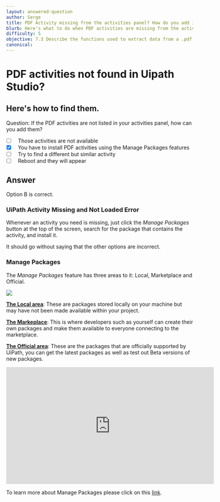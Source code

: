 ```yaml
---
layout: answered-question
author: Serge
title: PDF Activity missing from the activities panel? How do you add it?
blurb: Here's what to do when PDF activities are missing from the activities panel in UiPath Studio
difficulty: 5
objective: 7.3 Describe the functions used to extract data from a .pdf file; for example, using OCR
canonical: 
---
```

 
<h1>PDF activities not found in Uipath Studio?</h1>
<h2>Here's how to find them.</h2>

Question:  If the PDF activities are not listed in your activities panel, how can you add them?

 - [ ] &nbsp;  Those activities are not available
 - [X] &nbsp;  You have to install PDF activities using the Manage Packages features
 - [ ] &nbsp;  Try to find a different but similar activity
 - [ ] &nbsp;  Reboot and they will appear

## Answer

Option B is correct.

<h3>UiPath Activity Missing and Not Loaded Error</h3>

Whenever an activity you need is missing, just click the _Manage Packages_ button at the top of the screen, search for the package that contains the activity, and install it.

It should go without saying that the other options are incorrect.

<h3>Manage Packages</h3>

The _Manage Packages_ feature has three areas to it: Local, Marketplace and Official.

<img src="https://github.com/uipath-certification/uipath-certification.github.io/blob/master/assets/Managepackages.jpg"/>

<b><u>The Local area</u></b>: These are packages stored locally on your machine but may have not been made available within your project.

<b><u>The Markeplace</u></b>: This is where developers such as yourself can create their own packages and make them available to everyone connecting to the marketplace.

<b><u>The Official area</u></b>: These are the packages that are officially supported by UiPath, you can get the latest packages as well as test out Beta versions of new packages.


<div class="embed-responsive embed-responsive-16by9">
<iframe src="https://www.youtube.com/embed/cHzL31ylZ2Q" allow="accelerometer; autoplay; clipboard-write; encrypted-media; gyroscope; picture-in-picture" allowfullscreen="" width="560" height="315" frameborder="0"></iframe>
</div>

To learn more about Manage Packages please click on this <a href="https://docs.uipath.com/studio/docs/managing-activities-packages">link</a>.


